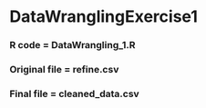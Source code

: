 # DataWranglingExercise1
### R code = DataWrangling_1.R
### Original file = refine.csv
### Final file = cleaned_data.csv
